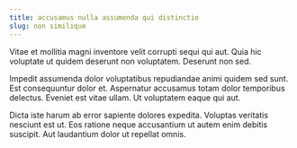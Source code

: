 ```yaml
---
title: accusamus nulla assumenda qui distinctio
slug: non similique
---
```


Vitae et mollitia magni inventore velit corrupti sequi qui aut. Quia hic voluptate ut quidem deserunt non voluptatem. Deserunt non sed.

Impedit assumenda dolor voluptatibus repudiandae animi quidem sed sunt. Est consequuntur dolor et. Aspernatur accusamus totam dolor temporibus delectus. Eveniet est vitae ullam. Ut voluptatem eaque qui aut.

Dicta iste harum ab error sapiente dolores expedita. Voluptas veritatis nesciunt est ut. Eos ratione neque accusantium ut autem enim debitis suscipit. Aut laudantium dolor ut repellat omnis.
